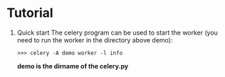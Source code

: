 Tutorial
========

1. Quick start
    The celery program can be used to start the worker (you need to 
    run the worker in the directory above demo):
    ```
    >>> celery -A demo worker -l info
    ```
   **demo is the dirname of the celery.py**